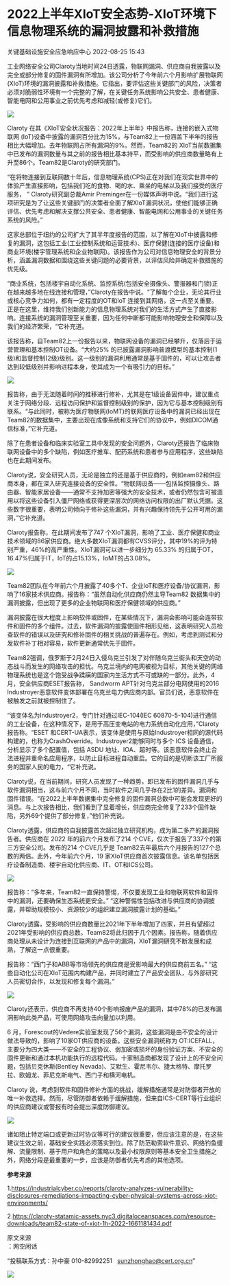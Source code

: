 #  2022上半年XIoT安全态势-XIoT环境下信息物理系统的漏洞披露和补救措施   
 关键基础设施安全应急响应中心   2022-08-25 15:43  
  
工业网络安全公司Claroty当地时间24日透露，物联网漏洞、供应商自我披露以及完全或部分修复的固件漏洞有所增加。该公司分析了今年前六个月影响扩展物联网(XIoT)环境的漏洞披露和补救措施。它指出，要评估这些关键部门的风险，决策者必须对脆弱性环境有一个完整的了解，在关键任务系统影响公共安全、患者健康、智能电网和公用事业之前优先考虑和减轻(或修复)它们。  
  
![](https://mmbiz.qpic.cn/mmbiz_jpg/ss7c5mF5JlRf5CNlfKTcgamdZHK1JdmbbhgvE1gP9GUjCkKWMcS7jysHayjZjseTefxRp4zqIHdpMhpzVVE2Pg/640?wx_fmt=jpeg&wxfrom=5&wx_lazy=1&wx_co=1 "")  
  
Claroty 在其《XIoT安全状况报告：2022年上半年》中报告称，连接的嵌入式物联网 (IoT)设备中披露的漏洞百分比为15%，与Team82上一份涵盖下半年的报告相比大幅增加。去年物联网占所有漏洞的9%。然而，Team82的 XIoT当前数据集中已发布的漏洞数量与其之前的报告相比基本持平，而受影响的供应商数量略有上升至86个。Team82是Claroty的研究部门。  
  
“在将物连接到互联网数十年后，信息物理系统(CPS)正在对我们在现实世界中的体验产生直接影响，包括我们吃的食物、喝的水、乘坐的电梯以及我们接受的医疗服务， ” Claroty研究副总裁Amir Preminger在一份媒体声明中说。“我们进行这项研究是为了让这些关键部门的决策者全面了解XIoT漏洞状况，使他们能够正确评估、优先考虑和解决支撑公共安全、患者健康、智能电网和公用事业的关键任务系统的风险。”  
  
这家总部位于纽约的公司扩大了其半年度报告的范围，以了解在XIoT中披露和修复的漏洞，这包括工业(工业控制系统和运营技术)、医疗保健(连接的医疗设备)和商业环境(楼宇管理系统和企业物联网)。该报告作为公司对信息物理安全的背景分析，涵盖漏洞数据和围绕这些关键问题的必要背景，以评估风险并确定补救措施的优先级。  
  
“商业系统，包括楼宇自动化系统、监控系统(包括安全摄像头、警报器和门锁)正在越来越多地在线连接和管理，”Claroty在报告中说。“了解每个企业，无论其行业或核心竞争力如何，都有一定程度的OT和IoT 连接到其网络，这一点至关重要。正是在这里，维持我们创新能力的信息物理系统对我们的生活方式产生了直接影响。连接系统的漏洞管理至关重要，因为任何中断都可能影响物理安全和保障以及我们的经济繁荣，“它补充道。   
  
该报告称，自Team82上一份报告以来，物联网设备的漏洞已经攀升，仅落后于运营管理和基本控制OT设备。“大约25% 的已披露漏洞影响普渡模型的基本控制(1级)和监督控制(2级)级别。这一级别的漏洞利用通常是基于固件的，可以让攻击者达到较低级别并影响进程本身，使其成为一个有吸引力的目标。”  
  
![](https://mmbiz.qpic.cn/mmbiz_png/ss7c5mF5JlRf5CNlfKTcgamdZHK1JdmbhOG0ODE0wUIEskm5BjaG896rpYnYIRxiafwCKhtTAlNEk1fPNAHpnmA/640?wx_fmt=png&wxfrom=5&wx_lazy=1&wx_co=1 "")  
  
报告称，由于无法随着时间的推移进行修补，尤其是在1级设备固件中，建议重点关注于网络分段、远程访问保护和监督控制级别的保护，因为它与基本控制级别有联系。“与此同时，被称为医疗物联网(IoMT)的联网医疗设备中的漏洞已经出现在Team82的数据集中，主要出现在成像系统和支持它们的协议中，例如DICOM通信标准，”它补充道。  
  
除了在患者设备和临床实验室工具中发现的安全问题外，Claroty还报告了临床物联网设备中的多个缺陷，例如医疗推车、配药系统和患者参与应用程序，这些缺陷也在此期间发布。   
  
Claroty说，安全研究人员，无论是独立的还是基于供应商的，例如eam82和供应商本身，都在深入研究连接设备的安全性。“物联网设备——包括监控摄像头、路由器、智能家居设备——通常不支持加密等强大的安全技术，或者仍然包含可被滥用以将这些设备引入僵尸网络或获得更深层次的网络访问权限的出厂默认凭据。这些数字很重要，表明公司倾向于修补这些漏洞，并有兴趣保持领先于公开可用的漏洞，”它补充道。   
  
Claroty报告称，在此期间发布了747 个XIoT漏洞，影响了工业、医疗保健和商业技术领域的86家供应商。绝大多数XIoT漏洞都有CVSS评分，其中19%的评为特别严重，46%的高严重性。XIoT漏洞可以进一步细分为 65.33% 的归属于OT，16.47%归属于IT，IoT的占15.13%，IoMT的占3.08%。   
  
![](https://mmbiz.qpic.cn/sz_mmbiz_jpg/iaz5iaQYxGogvkInXXbXBZCz5f7dHDv1PrUwaVt71aVDAjBia7TvEaKX1D4JWDJicWQqWZJDicExYiaVI0BIGicwME5yQ/640?wx_fmt=jpeg "")  
  
Team82团队在今年前六个月披露了40多个T、企业IoT和医疗设备/协议漏洞，影响了16家技术供应商。报告称：“虽然自动化供应商仍然主导Team82 数据集中的漏洞披露，但出现了更多的企业物联网和医疗保健领域的供应商。”  
  
漏洞披露在很大程度上影响软件或固件，在某些情况下，漏洞会影响可能会连带软件和固件的多个组件。过去，软件漏洞的披露使固件相形见绌，这表明研究人员检查软件的错误以及研究和修补固件的相关挑战的普遍存在。例如，考虑到测试和分发软件补丁相对容易，软件更新通常优先于固件。   
  
Team82强调，俄罗斯于2月24日入侵乌克兰引发了对伴随乌克兰街头和天空的动态战斗而发生的网络攻击的担忧。乌克兰境内的电网被视为目标，其他关键的网络物理系统也是这个饱受战争蹂躏的国家内生活方式不可或缺的一部分。此外，4月，安全供应商ESET报告称， Sandworm APT针对乌克兰部分电网使用的2016 Industroyer恶意软件变体部署在乌克兰电力供应商内部。官员们说，恶意软件在被触发之前就被控制住了。   
  
“该变体名为Industroyer2，专门针对通过IEC-104(IEC 60870-5-104)进行通信的工业设备，在这种情况下，是用于高压变电站的电力系统自动化应用，”Claroty报告称。“ESET 和CERT-UA表示，该变体是使用与原始Industroyer相同的源代码构建的，也称为CrashOverride。Industroyer2能够同时与多个 ICS 设备通信，分析显示了多个配置值，包括 ASDU 地址、IOA、超时等。该恶意软件会终止合法进程并重命名应用程序，以防止目标进程自动重启。它的目的是切断该工厂所服务的国家人民的电力，“它补充说。   
  
Claroty说，在当前期间，研究人员发现了一种趋势，即已发布的固件漏洞几乎与软件漏洞相当，这与前六个月不同，当时软件之间几乎存在2比1的差异。漏洞和固件错误。“在2022上半年数据集中完全修复的固件漏洞总数中可能会发现更好的消息。与上次报告相比，我们看到了显着增长，供应商完全修复了233个固件缺陷，另外69个提供了部分修复，”他们补充说。  
  
Claroty透露，供应商的自我披露首次超过独立研究机构，成为第二多产的漏洞报告者。供应商在 2022 年的前六个月发布了214 个CVE，仅次于报告了337个的第三方安全公司。发布的214 个CVE几乎是 Team82去年最后六个月报告的127个总数的两倍。此外，今年前六个月，19 家XIoT供应商首次披露信息。该名单包括医疗设备制造商、楼宇自动化供应商、IT、OT和ICS公司。  
  
![](https://mmbiz.qpic.cn/sz_mmbiz_jpg/iaz5iaQYxGogvkInXXbXBZCz5f7dHDv1PrTL9AgLjqtcQ7hm9cDgDHR4JFOhibaf0fCcG1UZvVemxzVlXqVLAA9iaQ/640?wx_fmt=jpeg "")  
  
报告称：“多年来，Team82一直保持警惕，不仅要发现工业和物联网软件和固件中的漏洞，还要确保生态系统更安全。” “这种警惕性包括改进与供应商的协调披露，并帮助规模较小、资源较少的组织建立漏洞披露计划的基础。”   
  
Claroty透露，受影响的供应商数量比2021年下半年增加了四家，并且有望超过 2021年受影响的供应商总数。Team82将此归因于几个因素。报告称，随着供应商处理从未设计为连接到互联网的产品中的漏洞，XIoT漏洞研究不断发展和成熟，了解这一点很重要。   
  
报告称：“西门子和ABB等市场领先的供应商是受影响最大的供应商前五名。” “这些自动化公司在XIoT范围内构建产品，并同时建立了产品安全团队，与外部研究人员密切合作，以发现和修复每个漏洞。”   
  
![](https://mmbiz.qpic.cn/sz_mmbiz_jpg/iaz5iaQYxGogvkInXXbXBZCz5f7dHDv1PrcvkG6sibouCG7ely2gw4hOfOawZ1vAOUob9KbIft6s37q2TXtKsjmFA/640?wx_fmt=jpeg "")  
  
Claroty还表示，供应商不再支持40个影响报废产品的漏洞，其中78%的已发布漏洞影响此类产品，可使用网络攻击向量加以利用。   
  
6 月，Forescout的Vedere实验室发现了56个漏洞，这些漏洞是由不安全的设计做法导致的，影响了10家OT供应商的设备。这些安全漏洞统称为 OT:ICEFALL，主要分为四大类——不安全的工程协议、弱加密或损坏的身份验证方案、不安全的固件更新和通过本机功能执行的远程代码。十家制造商都发现了设计上的不安全问题，包括贝克休斯(Bentley Nevada)、艾默生、霍尼韦尔、捷太格特、摩托罗拉、欧姆龙、菲尼克斯电气、西门子和横河电机。  
  
Claroty 说，考虑到软件和固件修补方面的挑战，缓解措施通常是对防御者开放的唯一补救选择。然而，尽管防御者依赖于缓解措施，但来自ICS-CERT等行业组织的供应商建议或警报有时会提出深度防御建议。  
  
![](https://mmbiz.qpic.cn/sz_mmbiz_jpg/iaz5iaQYxGogvkInXXbXBZCz5f7dHDv1PricvnSgY3pcH64W5fUjhsvt7957r47Ysv3KTexJ4CSejExtAjYvGWAOA/640?wx_fmt=jpeg "")  
  
诸如阻止特定端口或更新过时协议等可行的建议很重要，但应该注意的是，在这些建议生效之前，基础安全实践必须落实到位。除了防范勒索软件意识、网络钓鱼缓解、流量限制、基于用户和角色的策略以及最小权限原则等基本安全卫生措施之外，网络分段是最重要的一步，应该是防御者优先考虑的其他选项。  
  
**参考来源**  
  
1.https://industrialcyber.co/reports/claroty-analyzes-vulnerability-disclosures-remediations-impacting-cyber-physical-systems-across-xiot-environments/  
  
2.https://claroty-statamic-assets.nyc3.digitaloceanspaces.com/resource-downloads/team82-state-of-xiot-1h-2022-1661181434.pdf  
  
  
  
原文来源  
：网空闲话  
  
“投稿联系方式：孙中豪 010-82992251   sunzhonghao@cert.org.cn”  
  
![](https://mmbiz.qpic.cn/sz_mmbiz_jpg/iaz5iaQYxGogucKMiatGyfBHlfj74r3CyPxEBrV0oOOuHICibgHwtoIGayOIcmJCIsAn02z2yibtfQylib07asMqYAEw/640?wx_fmt=jpeg&wxfrom=5&wx_lazy=1&wx_co=1 "")  
